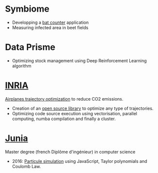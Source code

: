 # Symbiome

* Developping a [bat counter](https://youtu.be/Rm1eJ3VMXbo) application
* Measuring infected area in beet fields

# Data Prisme

* Optimizing stock management using Deep Reinforcement Learning algorithm

# [INRIA](https://www.inria.fr/en)

[Airplanes trajectory optimization](https://www.inria.fr/fr/perf-ai-reduire-limpact-environnemental-du-trafic-aerien) to reduce CO2 emissions.
* Creation of an [open source library](https://pyrotor.readthedocs.io/en/latest/) to optimize any type of trajectories.
* Optimizing code source execution using vectorisation, parallel computing, numba compilation and finally a cluster. 

# [Junia](https://www.junia.com/en/)

Master degree (french Diplôme d'ingénieur) in computer science

* 2016: [Particule simulation](/particules.html) using JavaScript, Taylor polynomials and Coulomb Law.